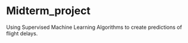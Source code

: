 # Midterm_project
Using Supervised Machine Learning Algorithms to create predictions of flight delays.
